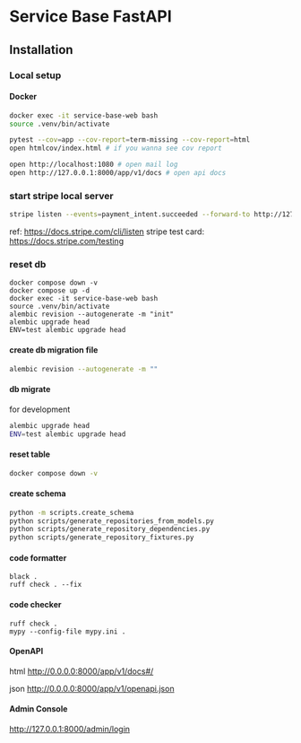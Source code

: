 # Service Base FastAPI

## Installation

### Local setup

#### Docker

```bash
docker exec -it service-base-web bash
source .venv/bin/activate

pytest --cov=app --cov-report=term-missing --cov-report=html
open htmlcov/index.html # if you wanna see cov report

open http://localhost:1080 # open mail log
open http://127.0.0.1:8000/app/v1/docs # open api docs

```

### start stripe local server

```sh
stripe listen --events=payment_intent.succeeded --forward-to http://127.0.0.1:8000/app/v1/payment-intents/webhook
```

ref: https://docs.stripe.com/cli/listen
stripe test card: https://docs.stripe.com/testing

### reset db

```
docker compose down -v
docker compose up -d
docker exec -it service-base-web bash
source .venv/bin/activate
alembic revision --autogenerate -m "init"
alembic upgrade head
ENV=test alembic upgrade head
```

#### create db migration file

```bash
alembic revision --autogenerate -m ""
```

#### db migrate

for development

```bash
alembic upgrade head
ENV=test alembic upgrade head
```

#### reset table

```bash
docker compose down -v
```

#### create schema

```bash
python -m scripts.create_schema
python scripts/generate_repositories_from_models.py
python scripts/generate_repository_dependencies.py
python scripts/generate_repository_fixtures.py
```

#### code formatter

```
black .
ruff check . --fix
```

#### code checker

```
ruff check .
mypy --config-file mypy.ini .
```

#### OpenAPI

html
http://0.0.0.0:8000/app/v1/docs#/

json
http://0.0.0.0:8000/app/v1/openapi.json

#### Admin Console

http://127.0.0.1:8000/admin/login
